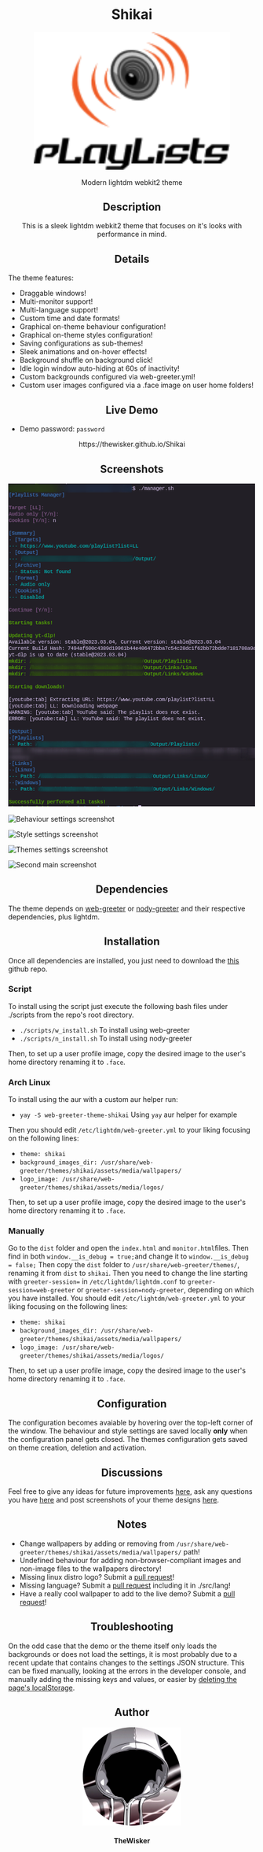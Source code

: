 <h1 align="center">Shikai</h1>
<div align="center">
    <img width="400" src="./assets/logo.png">
</div>
<p align="center">Modern lightdm webkit2 theme</p>

<h2 align="center">Description</h2>

<p align="center">This is a sleek lightdm webkit2 theme that focuses on it's looks with performance in mind.</p>

<h2 align="center">Details</h2>

The theme features:

- Draggable windows!
- Multi-monitor support!
- Multi-language support!
- Custom time and date formats!
- Graphical on-theme behaviour configuration!
- Graphical on-theme styles configuration!
- Saving configurations as sub-themes!
- Sleek animations and on-hover effects!
- Background shuffle on background click!
- Idle login window auto-hiding at 60s of inactivity!
- Custom backgrounds configured via web-greeter.yml!
- Custom user images configured via a .face image on user home folders!

<h2 align="center">Live Demo</h2>

- Demo password: `password`
<p align="center">https://thewisker.github.io/Shikai</p>

<h2 align="center">Screenshots</h2>

![Main theme screenshot](./assets/Screenshot_One.png)

![Behaviour settings screenshot](./assets/Screenshot_Two.png)

![Style settings screenshot](./assets/Screenshot_Three.png)

![Themes settings screenshot](./assets/Screenshot_Four.png)

![Second main screenshot](./assets/Screenshot_Five.png)

<h2 align="center">Dependencies</h2>

The theme depends on [web-greeter](https://github.com/JezerM/web-greeter) or [nody-greeter](https://github.com/JezerM/nody-greeter) and their respective dependencies, plus lightdm.

<h2 align="center">Installation</h2>

Once all dependencies are installed, you just need to download the [this](https://github.com/TheWisker/Shikai) github repo.

<h3>Script</h2>

To install using the script just execute the following bash files under ./scripts from the repo's root directory.

- `./scripts/w_install.sh` To install using web-greeter
- `./scripts/n_install.sh` To install using nody-greeter

Then, to set up a user profile image, copy the desired image to the user's home directory
renaming it to `.face`.

<h3>Arch Linux</h2>

To install using the aur with a custom aur helper run:

- `yay -S web-greeter-theme-shikai` Using `yay` aur helper for example

Then you should edit `/etc/lightdm/web-greeter.yml` 
to your liking focusing on the following lines:

- `theme: shikai`
- `background_images_dir: /usr/share/web-greeter/themes/shikai/assets/media/wallpapers/`
- `logo_image: /usr/share/web-greeter/themes/shikai/assets/media/logos/`

Then, to set up a user profile image, copy the desired image to the user's home directory
renaming it to `.face`.

<h3>Manually</h2>

Go to the `dist` folder and open the `index.html` and `monitor.html`files. Then find in both `window.__is_debug = true;`and change it to `window.__is_debug = false;`
Then copy the `dist` folder to `/usr/share/web-greeter/themes/`, renaming it from `dist` to `shikai`. Then you need to
change the line starting with `greeter-session=` in `/etc/lightdm/lightdm.conf` to `greeter-session=web-greeter` or 
`greeter-session=nody-greeter`, depending on which you have installed. You should edit `/etc/lightdm/web-greeter.yml` 
to your liking focusing on the following lines:

- `theme: shikai`
- `background_images_dir: /usr/share/web-greeter/themes/shikai/assets/media/wallpapers/`
- `logo_image: /usr/share/web-greeter/themes/shikai/assets/media/logos/`

Then, to set up a user profile image, copy the desired image to the user's home directory
renaming it to `.face`.

<h2 align="center">Configuration</h2>

The configuration becomes avaiable by hovering over the top-left corner of the window.
The behaviour and style settings are saved locally **only** when the configuration panel gets closed.
The themes configuration gets saved on theme creation, deletion and activation.

<h2 align="center">Discussions</h2>

Feel free to give any ideas for future improvements [here](https://github.com/TheWisker/Shikai/discussions/categories/ideas),
ask any questions you have [here](https://github.com/TheWisker/Shikai/discussions/categories/q-a) and
post screenshots of your theme designs [here](https://github.com/TheWisker/Shikai/discussions/2#discussion-5044383).

<h2 align="center">Notes</h2>

- Change wallpapers by adding or removing from `/usr/share/web-greeter/themes/shikai/assets/media/wallpapers/` path!
- Undefined behaviour for adding non-browser-compliant images and non-image files to the wallpapers directory!
- Missing linux distro logo? Submit a [pull request](https://github.com/TheWisker/Shikai/pulls)!
- Missing language? Submit a [pull request](https://github.com/TheWisker/Shikai/pulls) including it in ./src/lang!
- Have a really cool wallpaper to add to the live demo? Submit a [pull request](https://github.com/TheWisker/Shikai/pulls)!

<h2 align="center">Troubleshooting</h2>

On the odd case that the demo or the theme itself only loads the backgrounds or does not load the settings, it is most probably due
to a recent update that contains changes to the settings JSON structure. This can be fixed manually, looking at the errors in the developer console,
and manually adding the missing keys and values, or easier by [deleting the page's localStorage](https://intercom.help/scoutpad/en/articles/3478364-how-to-clear-local-storage-of-web-browser).

<h2 align="center">Author</h2>
<div align="center">
    <img width="200" height="200" src="./assets/profile.png"></img>
</div>
<h4 align="center">TheWisker</h4>
